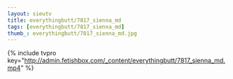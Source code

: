 ```yaml
--- 
layout: sieutv
title: everythingbutt/7817_sienna_md
tags: [everythingbutt/7817_sienna_md]
thumb_: everythingbutt/7817_sienna_md.jpg
---
```

{% include tvpro key="http://admin.fetishbox.com/_content/everythingbutt/7817_sienna_md.mp4" %} 
